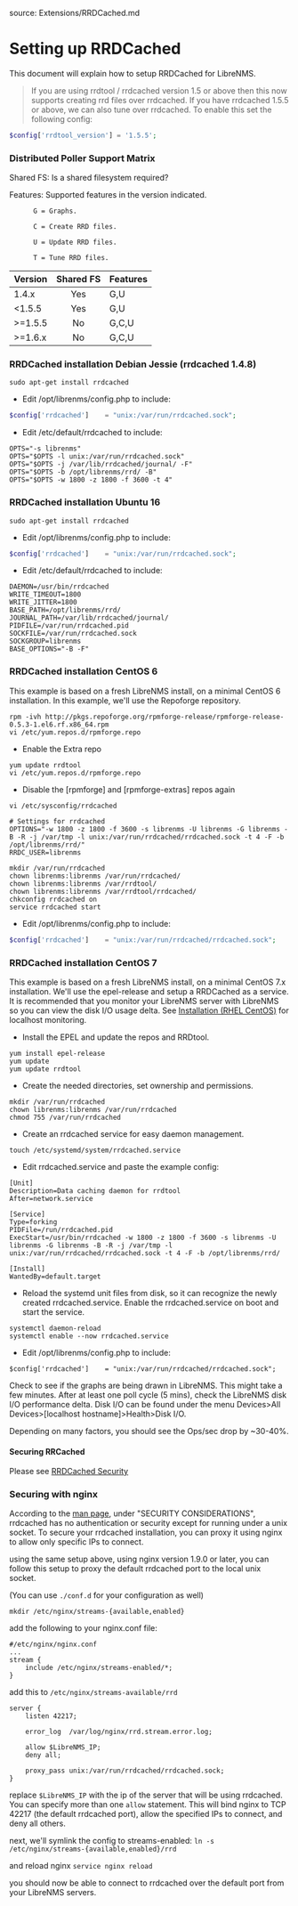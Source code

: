 source: Extensions/RRDCached.md
# Setting up RRDCached

This document will explain how to setup RRDCached for LibreNMS.

> If you are using rrdtool / rrdcached version 1.5 or above then this now supports creating rrd files over rrdcached. 
If you have rrdcached 1.5.5 or above, we can also tune over rrdcached.
To enable this set the following config:

```php
$config['rrdtool_version'] = '1.5.5';
```

### Distributed Poller Support Matrix

Shared FS: Is a shared filesystem required?

Features: Supported features in the version indicated.

          G = Graphs.

          C = Create RRD files.

          U = Update RRD files.

          T = Tune RRD files.

| Version | Shared FS | Features |
| ------- | :-------: | -------- |
| 1.4.x   | Yes       | G,U      |
| <1.5.5  | Yes       | G,U      |
| >=1.5.5 | No        | G,C,U    |
| >=1.6.x | No        | G,C,U    |

### RRDCached installation Debian Jessie (rrdcached 1.4.8)
```ssh
sudo apt-get install rrdcached
```

- Edit /opt/librenms/config.php to include:
```php
$config['rrdcached']    = "unix:/var/run/rrdcached.sock";
```
- Edit /etc/default/rrdcached to include:
```ssh
OPTS="-s librenms"
OPTS="$OPTS -l unix:/var/run/rrdcached.sock"
OPTS="$OPTS -j /var/lib/rrdcached/journal/ -F"
OPTS="$OPTS -b /opt/librenms/rrd/ -B"
OPTS="$OPTS -w 1800 -z 1800 -f 3600 -t 4"
```

### RRDCached installation Ubuntu 16
```ssh
sudo apt-get install rrdcached
```

- Edit /opt/librenms/config.php to include:
```php
$config['rrdcached']    = "unix:/var/run/rrdcached.sock";
```
- Edit /etc/default/rrdcached to include:
```ssh
DAEMON=/usr/bin/rrdcached
WRITE_TIMEOUT=1800
WRITE_JITTER=1800
BASE_PATH=/opt/librenms/rrd/
JOURNAL_PATH=/var/lib/rrdcached/journal/
PIDFILE=/var/run/rrdcached.pid
SOCKFILE=/var/run/rrdcached.sock
SOCKGROUP=librenms
BASE_OPTIONS="-B -F"
```

### RRDCached installation CentOS 6
This example is based on a fresh LibreNMS install, on a minimal CentOS 6 installation.
In this example, we'll use the Repoforge repository.

```ssh
rpm -ivh http://pkgs.repoforge.org/rpmforge-release/rpmforge-release-0.5.3-1.el6.rf.x86_64.rpm
vi /etc/yum.repos.d/rpmforge.repo
```
- Enable the Extra repo

```ssh
yum update rrdtool
vi /etc/yum.repos.d/rpmforge.repo
```
- Disable the [rpmforge] and [rpmforge-extras] repos again

```ssh
vi /etc/sysconfig/rrdcached

# Settings for rrdcached
OPTIONS="-w 1800 -z 1800 -f 3600 -s librenms -U librenms -G librenms -B -R -j /var/tmp -l unix:/var/run/rrdcached/rrdcached.sock -t 4 -F -b /opt/librenms/rrd/"
RRDC_USER=librenms

mkdir /var/run/rrdcached
chown librenms:librenms /var/run/rrdcached/
chown librenms:librenms /var/rrdtool/
chown librenms:librenms /var/rrdtool/rrdcached/
chkconfig rrdcached on
service rrdcached start
```

- Edit /opt/librenms/config.php to include:
```php
$config['rrdcached']    = "unix:/var/run/rrdcached/rrdcached.sock";
```
### RRDCached installation CentOS 7
This example is based on a fresh LibreNMS install, on a minimal CentOS 7.x installation.
We'll use the epel-release and setup a RRDCached as a service.
It is recommended that you monitor your LibreNMS server with LibreNMS so you can view the disk I/O usage delta.
See [Installation (RHEL CentOS)][1] for localhost monitoring.

- Install the EPEL and update the repos and RRDtool.
```ssh
yum install epel-release
yum update
yum update rrdtool
```

- Create the needed directories, set ownership and permissions.
```ssh
mkdir /var/run/rrdcached
chown librenms:librenms /var/run/rrdcached
chmod 755 /var/run/rrdcached
```

- Create an rrdcached service for easy daemon management.
```ssh
touch /etc/systemd/system/rrdcached.service
```
- Edit rrdcached.service and paste the example config:
```ssh
[Unit]
Description=Data caching daemon for rrdtool
After=network.service

[Service]
Type=forking
PIDFile=/run/rrdcached.pid
ExecStart=/usr/bin/rrdcached -w 1800 -z 1800 -f 3600 -s librenms -U librenms -G librenms -B -R -j /var/tmp -l unix:/var/run/rrdcached/rrdcached.sock -t 4 -F -b /opt/librenms/rrd/

[Install]
WantedBy=default.target
```

- Reload the systemd unit files from disk, so it can recognize the newly created rrdcached.service. Enable the rrdcached.service on boot and start the service.
```ssh
systemctl daemon-reload
systemctl enable --now rrdcached.service
```

- Edit /opt/librenms/config.php to include:
```ssh
$config['rrdcached']    = "unix:/var/run/rrdcached/rrdcached.sock";
```
Check to see if the graphs are being drawn in LibreNMS. This might take a few minutes.
After at least one poll cycle (5 mins), check the LibreNMS disk I/O performance delta.
Disk I/O can be found under the menu Devices>All Devices>[localhost hostname]>Health>Disk I/O.

Depending on many factors, you should see the Ops/sec drop by ~30-40%.

#### Securing RRCached
Please see [RRDCached Security](RRDCached-Security.md)

[1]: http://librenms.readthedocs.org/Installation/Installation-CentOS-7-Apache/
"Add localhost to LibreNMS"

### Securing with nginx
According to the [man page](https://linux.die.net/man/1/rrdcached), under "SECURITY CONSIDERATIONS", rrdcached has no authentication or security except for running under a unix socket. To secure your rrdcached installation, you can proxy it using nginx to allow only specific IPs to connect.

using the same setup above, using nginx version 1.9.0 or later, you can follow this setup to proxy the default rrdcached port to the local unix socket.

(You can use `./conf.d` for your configuration as well)

`mkdir /etc/nginx/streams-{available,enabled}`

add the following to your nginx.conf file:
```nginx
#/etc/nginx/nginx.conf
...
stream {
    include /etc/nginx/streams-enabled/*;
}
```

add this to `/etc/nginx/streams-available/rrd`
```nginx
server {
    listen 42217;

    error_log  /var/log/nginx/rrd.stream.error.log;

    allow $LibreNMS_IP;
    deny all;

    proxy_pass unix:/var/run/rrdcached/rrdcached.sock;
}
```
replace `$LibreNMS_IP` with the ip of the server that will be using rrdcached. You can specify more than one `allow` statement.
This will bind nginx to TCP 42217 (the default rrdcached port), allow the specified IPs to connect, and deny all others.

next, we'll symlink the config to streams-enabled:
`ln -s /etc/nginx/streams-{available,enabled}/rrd`

and reload nginx
`service nginx reload`

you should now be able to connect to rrdcached over the default port from your LibreNMS servers.
